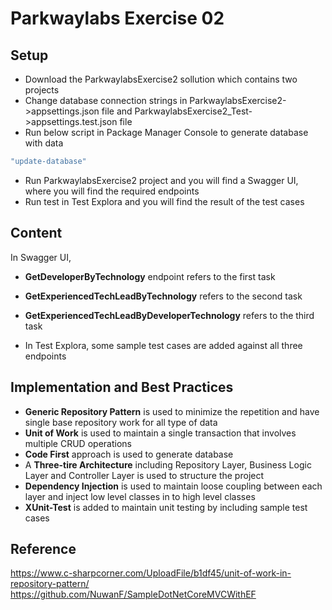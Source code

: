 # Parkwaylabs Exercise 02

## Setup
* Download the ParkwaylabsExercise2 sollution which contains two projects
* Change database connection strings in ParkwaylabsExercise2->appsettings.json file and ParkwaylabsExercise2_Test->appsettings.test.json file
* Run below script in Package Manager Console to generate database with data
```bash
"update-database"
```
* Run ParkwaylabsExercise2 project and you will find a Swagger UI, where you will find the required endpoints
* Run test in Test Explora and you will find the result of the test cases

## Content
In Swagger UI, 
* **GetDeveloperByTechnology** endpoint refers to the first task
* **GetExperiencedTechLeadByTechnology** refers to the second task
* **GetExperiencedTechLeadByDeveloperTechnology** refers to the third task

* In Test Explora, some sample test cases are added against all three endpoints

## Implementation and Best Practices
* **Generic Repository Pattern** is used to minimize the repetition and have single base repository work for all type of data
* **Unit of Work** is used to maintain a single transaction that involves multiple CRUD operations
* **Code First** approach is used to generate database
* A **Three-tire Architecture** including Repository Layer, Business Logic Layer and Controller Layer is used to structure the project
* **Dependency Injection** is used to maintain loose coupling between each layer and inject low level classes in to high level classes
* **XUnit-Test** is added to maintain unit testing by including sample test cases

## Reference
https://www.c-sharpcorner.com/UploadFile/b1df45/unit-of-work-in-repository-pattern/
https://github.com/NuwanF/SampleDotNetCoreMVCWithEF





